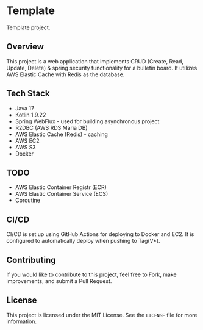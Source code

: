 # Template

Template project.

## Overview

This project is a web application that implements CRUD (Create, Read, Update, Delete) & spring security functionality for a bulletin board. It utilizes AWS Elastic Cache with Redis as the database.

## Tech Stack

- Java 17
- Kotlin 1.9.22
- Spring WebFlux - used for building asynchronous project
- R2DBC (AWS RDS Maria DB)
- AWS Elastic Cache (Redis) - caching
- AWS EC2
- AWS S3
- Docker

## TODO
- AWS Elastic Container Registr (ECR)
- AWS Elastic Container Service (ECS)
- Coroutine
  
## CI/CD

CI/CD is set up using GitHub Actions for deploying to Docker and EC2. It is configured to automatically deploy when pushing to Tag(V*).

## Contributing

If you would like to contribute to this project, feel free to Fork, make improvements, and submit a Pull Request.

## License

This project is licensed under the MIT License. See the `LICENSE` file for more information.
